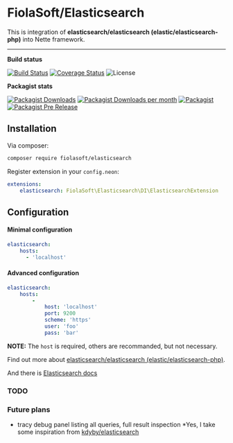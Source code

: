 # FiolaSoft/Elasticsearch
This is integration of **elasticsearch/elasticsearch (elastic/elasticsearch-php)** into Nette framework.

-----

**Build status**

[![Build Status](https://travis-ci.org/FiolaSoft/elasticsearch.svg?branch=master)](https://travis-ci.org/FiolaSoft/elasticsearch)
[![Coverage Status](https://coveralls.io/repos/github/FiolaSoft/elasticsearch/badge.svg?branch=master)](https://coveralls.io/github/FiolaSoft/elasticsearch?branch=master)
![License](https://img.shields.io/github/license/FiolaSoft/elasticsearch.svg)

**Packagist stats**

[![Packagist Downloads](https://img.shields.io/packagist/dt/FiolaSoft/elasticsearch.svg)](https://packagist.org/packages/fiolasoft/elasticsearch)
[![Packagist Downloads per month](https://img.shields.io/packagist/dm/FiolaSoft/elasticsearch.svg)](https://packagist.org/packages/fiolasoft/elasticsearch)
[![Packagist](https://img.shields.io/packagist/v/FiolaSoft/elasticsearch.svg)](https://packagist.org/packages/fiolasoft/elasticsearch)
[![Packagist Pre Release](https://img.shields.io/packagist/vpre/FiolaSoft/elasticsearch.svg)](https://packagist.org/packages/fiolasoft/elasticsearch)

## Installation
Via composer:
```bash
composer require fiolasoft/elasticsearch
```

Register extension in your `config.neon`:
```yaml
extensions:
    elasticsearch: FiolaSoft\Elasticsearch\DI\ElasticsearchExtension
```

## Configuration
#### Minimal configuration
```yaml
elasticsearch:
    hosts:
      - 'localhost'
```
#### Advanced configuration
```yaml
elasticsearch:
    hosts:
        -
            host: 'localhost'
            port: 9200
            scheme: 'https'
            user: 'foo'
            pass: 'bar'
```

**NOTE:** The `host` is required, others are recommanded, but not necessary.


Find out more about [elasticsearch/elasticsearch (elastic/elasticsearch-php)](https://github.com/elastic/elasticsearch-php).

And there is [Elasticsearch docs](https://www.elastic.co/guide/en/elasticsearch/client/php-api/5.0/index.html)

### TODO

### Future plans
- tracy debug panel listing all queries, full result inspection *Yes, I take some inspiration from [kdyby/elasticsearch](https://github.com/Kdyby/ElasticSearch/)
